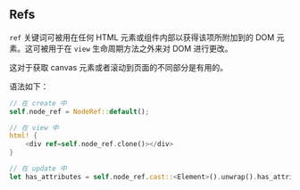 ## Refs

`ref` 关键词可被用在任何 HTML 元素或组件内部以获得该项所附加到的 DOM 元素。这可被用于在 `view` 生命周期方法之外来对 DOM 进行更改。

这对于获取 canvas 元素或者滚动到页面的不同部分是有用的。

语法如下：

```rust
// 在 create 中
self.node_ref = NodeRef::default();

// 在 view 中
html! {
    <div ref=self.node_ref.clone()></div>
}

// 在 update 中
let has_attributes = self.node_ref.cast::<Element>().unwrap().has_attributes();
```
